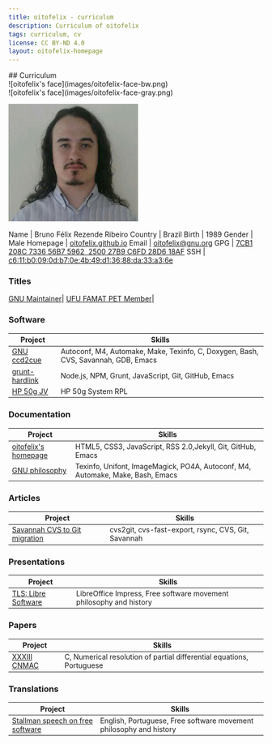 ```yaml
---
title: oitofelix - curriculum
description: Curriculum of oitofelix
tags: curriculum, cv
license: CC BY-ND 4.0
layout: oitofelix-homepage
---
```

<div id="markdown" markdown="1">
## Curriculum

<div id="face-bw" markdown="1">
![oitofelix's face](images/oitofelix-face-bw.png)
</div>

<div id="face-gray" markdown="1">
![oitofelix's face](images/oitofelix-face-gray.png)
</div>

![oitofelix's face](images/oitofelix-face.jpg)


<div id="identity" markdown="1">

Name     | Bruno Félix Rezende Ribeiro
Country  | Brazil
Birth    | 1989
Gender   | Male
Homepage | [oitofelix.github.io](http://oitofelix.github.io/)
Email    | [oitofelix@gnu.org](mailto:oitofelix@gnu.org)
GPG      | [7CB1 208C 7336 56B7 5962  2500 27B9 C6FD 28D6 18AF](/oitofelix.gpg)
SSH      | [c6:11:b0:09:0d:b7:0e:4b:49:d1:36:88:da:33:a3:6e](/oitofelix.ssh)

</div>

### Titles

[GNU Maintainer](http://www.gnu.org/people/#b)|
[UFU FAMAT PET Member](http://www.portal.famat.ufu.br/node/274)|


### Software

Project | Skills
--------|--------
[GNU ccd2cue](http://www.gnu.org/software/ccd2cue/) | Autoconf, M4, Automake, Make, Texinfo, C, Doxygen, Bash, CVS, Savannah, GDB, Emacs
[grunt-hardlink](http://www.npmjs.com/package/grunt-hardlink) | Node.js, NPM, Grunt, JavaScript, Git, GitHub, Emacs
[HP 50g JV](http://www.hpcalc.org/details.php?id=7171) | HP 50g System RPL


### Documentation

Project | Skills
--------|--------
[oitofelix's homepage](/) | HTML5, CSS3, JavaScript, RSS 2.0,Jekyll, Git, GitHub, Emacs
[GNU philosophy](gnu-philosophy/) | Texinfo, Unifont, ImageMagick, PO4A, Autoconf, M4, Automake, Make, Bash, Emacs


### Articles

Project | Skills
--------|--------
[Savannah CVS to Git migration](article-savannah-cvs-to-git-migration/) | cvs2git, cvs-fast-export, rsync, CVS, Git, Savannah


### Presentations

Project | Skills
--------|--------
[TLS: Libre Software](presentation-tls-libre-software/) | LibreOffice Impress, Free software movement philosophy and history


### Papers

Project | Skills
--------|--------
[XXXIII CNMAC](http://www.sbmac.org.br/eventos/cnmac/xxxiii_cnmac/pdf/481.pdf) | C, Numerical resolution of partial differential equations, Portuguese


### Translations

Project | Skills
--------|--------
[Stallman speech on free software](translation-stallman-speech-on-free-software) | English, Portuguese, Free software movement philosophy and history


</div>
